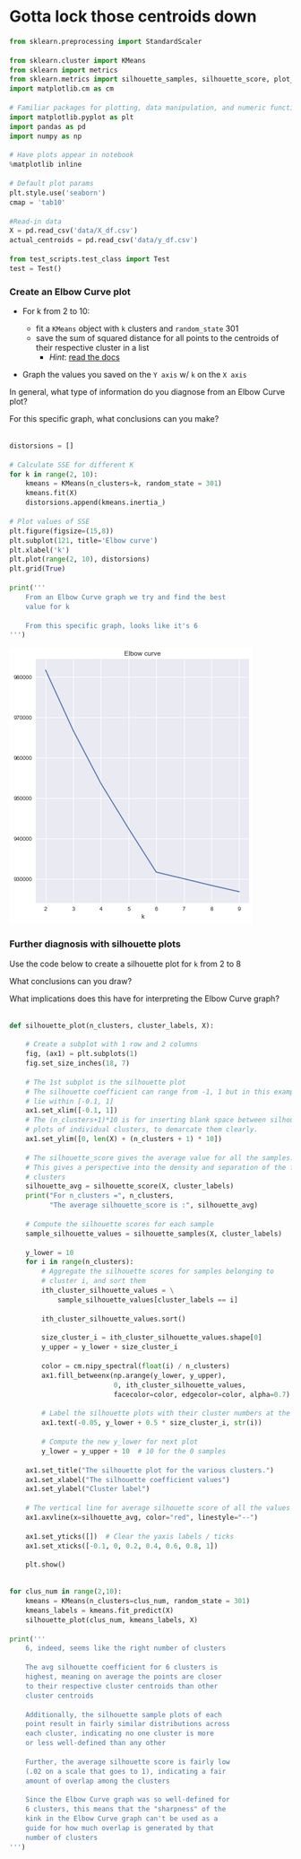 # Gotta lock those centroids down


```python
from sklearn.preprocessing import StandardScaler

from sklearn.cluster import KMeans
from sklearn import metrics
from sklearn.metrics import silhouette_samples, silhouette_score, plot_confusion_matrix
import matplotlib.cm as cm

# Familiar packages for plotting, data manipulation, and numeric functions
import matplotlib.pyplot as plt
import pandas as pd
import numpy as np

# Have plots appear in notebook
%matplotlib inline

# Default plot params
plt.style.use('seaborn')
cmap = 'tab10'

#Read-in data
X = pd.read_csv('data/X_df.csv')
actual_centroids = pd.read_csv('data/y_df.csv')

from test_scripts.test_class import Test
test = Test()
```

### Create an Elbow Curve plot

- For k from 2 to 10:
  - fit a `KMeans` object with `k` clusters and `random_state` 301
  - save the sum of squared distance for all points to the centroids of their respective cluster in a list
    - *Hint*: [read the docs](https://scikit-learn.org/stable/modules/generated/sklearn.cluster.KMeans.html)
    
    
- Graph the values you saved on the `Y axis` w/ `k` on the `X axis`

In general, what type of information do you diagnose from an Elbow Curve plot?

For this specific graph, what conclusions can you make?


```python

distorsions = []

# Calculate SSE for different K
for k in range(2, 10):
    kmeans = KMeans(n_clusters=k, random_state = 301)
    kmeans.fit(X)
    distorsions.append(kmeans.inertia_)

# Plot values of SSE
plt.figure(figsize=(15,8))
plt.subplot(121, title='Elbow curve')
plt.xlabel('k')
plt.plot(range(2, 10), distorsions)
plt.grid(True)

print('''
    From an Elbow Curve graph we try and find the best
    value for k
    
    From this specific graph, looks like it's 6
''')
```


![png](index_files/index_3_0.png)


### Further diagnosis with silhouette plots

Use the code below to create a silhouette plot for `k` from 2 to 8

What conclusions can you draw?

What implications does this have for interpreting the Elbow Curve graph?


```python

def silhouette_plot(n_clusters, cluster_labels, X):
    
    # Create a subplot with 1 row and 2 columns
    fig, (ax1) = plt.subplots(1)
    fig.set_size_inches(18, 7)

    # The 1st subplot is the silhouette plot
    # The silhouette coefficient can range from -1, 1 but in this example all
    # lie within [-0.1, 1]
    ax1.set_xlim([-0.1, 1])
    # The (n_clusters+1)*10 is for inserting blank space between silhouette
    # plots of individual clusters, to demarcate them clearly.
    ax1.set_ylim([0, len(X) + (n_clusters + 1) * 10])

    # The silhouette_score gives the average value for all the samples.
    # This gives a perspective into the density and separation of the formed
    # clusters
    silhouette_avg = silhouette_score(X, cluster_labels)
    print("For n_clusters =", n_clusters,
          "The average silhouette_score is :", silhouette_avg)

    # Compute the silhouette scores for each sample
    sample_silhouette_values = silhouette_samples(X, cluster_labels)

    y_lower = 10
    for i in range(n_clusters):
        # Aggregate the silhouette scores for samples belonging to
        # cluster i, and sort them
        ith_cluster_silhouette_values = \
            sample_silhouette_values[cluster_labels == i]

        ith_cluster_silhouette_values.sort()

        size_cluster_i = ith_cluster_silhouette_values.shape[0]
        y_upper = y_lower + size_cluster_i

        color = cm.nipy_spectral(float(i) / n_clusters)
        ax1.fill_betweenx(np.arange(y_lower, y_upper),
                          0, ith_cluster_silhouette_values,
                          facecolor=color, edgecolor=color, alpha=0.7)

        # Label the silhouette plots with their cluster numbers at the middle
        ax1.text(-0.05, y_lower + 0.5 * size_cluster_i, str(i))

        # Compute the new y_lower for next plot
        y_lower = y_upper + 10  # 10 for the 0 samples

    ax1.set_title("The silhouette plot for the various clusters.")
    ax1.set_xlabel("The silhouette coefficient values")
    ax1.set_ylabel("Cluster label")

    # The vertical line for average silhouette score of all the values
    ax1.axvline(x=silhouette_avg, color="red", linestyle="--")

    ax1.set_yticks([])  # Clear the yaxis labels / ticks
    ax1.set_xticks([-0.1, 0, 0.2, 0.4, 0.6, 0.8, 1])
    
    plt.show()
```


```python

for clus_num in range(2,10):
    kmeans = KMeans(n_clusters=clus_num, random_state = 301)
    kmeans_labels = kmeans.fit_predict(X)
    silhouette_plot(clus_num, kmeans_labels, X)
    
print('''
    6, indeed, seems like the right number of clusters
    
    The avg silhouette coefficient for 6 clusters is 
    highest, meaning on average the points are closer
    to their respective cluster centroids than other 
    cluster centroids
    
    Additionally, the silhouette sample plots of each
    point result in fairly similar distributions across
    each cluster, indicating no one cluster is more
    or less well-defined than any other 
    
    Further, the average silhouette score is fairly low
    (.02 on a scale that goes to 1), indicating a fair 
    amount of overlap among the clusters
    
    Since the Elbow Curve graph was so well-defined for
    6 clusters, this means that the "sharpness" of the 
    kink in the Elbow Curve graph can't be used as a 
    guide for how much overlap is generated by that
    number of clusters 
''')
```

